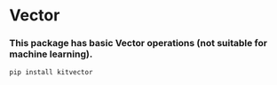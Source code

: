# Vector
### This package has basic Vector operations (not suitable for machine learning).
```py
pip install kitvector
```
